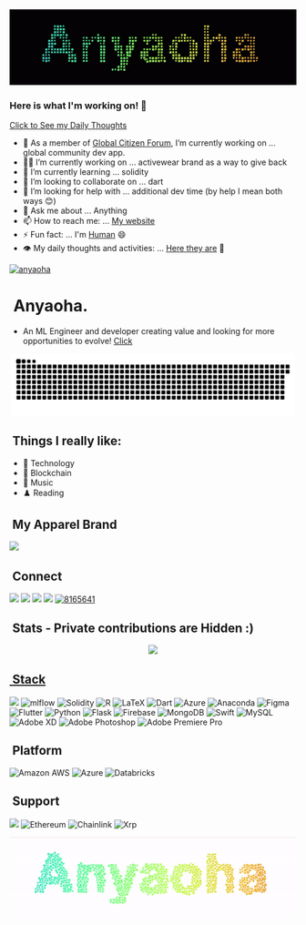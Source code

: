 
<div align="center">
   <img src="https://github.com/Anyaoha/Anyaoha.github.io/blob/master/docs/Anyaoha.gif" alt="MySignature" />
</div>


### Here is what I'm working on! 👋

   [Click to See my Daily Thoughts](https://htmlpreview.github.io/?https://github.com/Anyaoha/Anyaoha.github.io/blob/master/docs/my_daily_activities/my_daily_thoughts.html)

- 🔭 As a member of [Global Citizen Forum](https://www.globalcitizenforum.org/), I’m currently working on ... global community dev app.
- 🤼‍♀️ I’m currently working on ... activewear brand as a way to give back
- 🌱 I’m currently learning ... solidity
- 👯 I’m looking to collaborate on ... dart
- 🤔 I’m looking for help with ... additional dev time (by help I mean both ways 😊)
- 💬 Ask me about ... Anything
- 📫 How to reach me: ... [My website](https://ucheanyaoha.com)
- ⚡ Fun fact: ... I'm [Human](https://anyaoha.github.io/docs/d3blocks/Anyaoha_transparent.html) 😄
- 👁 My daily thoughts and activities: ... [Here they are](https://anyaoha.github.io/docs/my_daily_activities/my_daily_thoughts.html) 🚀


<p align="left"> 
  <a href="https://github.com/ryo-ma/github-profile-trophy"><img src="https://github-profile-trophy.vercel.app/?username=anyaoha" alt="anyaoha" /></a> 
</p>




# &nbsp;Anyaoha.

- An ML Engineer and developer creating value and looking for more opportunities to evolve! [Click](https://raw.githack.com/Anyaoha/Anyaoha.github.io/master/docs/my_daily_activities/my_daily_thoughts.html)


<p align="center">
<img width="500" src="https://github.com/Anyaoha/Anyaoha/blob/main/assets/github-snack.svg" />
</p>


## &nbsp;Things I really like:
- 💾 Technology
- 🧩 Blockchain
- 🎸 Music
- ♟️ Reading



## &nbsp;My Apparel Brand
<a href="https://ief.fit/" target="_blank" rel="noopener noreferrer"><img src="https://img.shields.io/badge/iEF-INCLUSIVE-success" target="_blank" rel="noopener noreferrer"></a>


## &nbsp;Connect  
<a href="https://www.linkedin.com/in/***/?sub_confirmation=1" target="_blank" rel="noopener noreferrer"><img src="https://img.shields.io/badge/linkedin-%230077B5.svg?style=for-the-badge&logo=linkedin&logoColor=white" target="_blank" rel="noopener noreferrer"></a>
  <a href="https://www.instagram.com/sinewslink/" target="_blank" rel="noopener noreferrer"><img src="https://img.shields.io/badge/-Instagram-%23E4405F?style=for-the-badge&logo=instagram&logoColor=white" target="_blank" rel="noopener noreferrer"></a>
  <a href = "mailto:uche@ucheanyaoha.com" target="_blank" rel="noopener noreferrer"><img src="https://img.shields.io/badge/Microsoft_Outlook-0078D4?style=for-the-badge&logo=microsoft-outlook&logoColor=white" target="_blank" rel="noopener noreferrer"></a>
  <a href="https://twitter.com/intent/user?screen_name=elroczy" target="_blank" rel="noopener noreferrer"><img src="https://img.shields.io/badge/-Twitter-%231DA1F2?style=for-the-badge&logo=Twitter&logoColor=white" target="_blank" rel="noopener noreferrer"></a> 
  <a href="https://stackoverflow.com/users/7779697/user7779697" target="blank"><img src="https://raw.githubusercontent.com/rahuldkjain/github-profile-readme-generator/master/src/images/icons/Social/stack-overflow.svg" alt="8165641" height="30" width="40" /></a>
  

## &nbsp;Stats  - Private contributions are Hidden :)
<div align="center">
  
<!--  no link badges trick xD  -->
  <a href="https://github.com/Anyaoha">
  <img height="180em" src="https://github-readme-stats.vercel.app/api?username=Anyaoha&show_icons=true&theme=synthwave&include_all_commits=true&hide_rank=false&count_private=true"/>
 <!-- <img height="180em" src="https://github-readme-stats.vercel.app/api/top-langs/?username=Anyaoha&layout=compact&langs_count=8&theme=synthwave"/>
  -->
</div>

## &nbsp;Stack
   <a href="https://git-scm.com/" target="_blank" rel="noopener noreferrer"><img src="https://img.shields.io/badge/git-%23F05033.svg?style=for-the-badge&logo=git&logoColor=white" target="_blank" rel="noopener noreferrer"></a>
![mlflow](https://img.shields.io/badge/mlflow-%23d9ead3.svg?style=for-the-badge&logo=numpy&logoColor=blue)
![Solidity](https://img.shields.io/badge/Solidity-%23363636.svg?style=for-the-badge&logo=solidity&logoColor=white)
![R](https://img.shields.io/badge/r-%23276DC3.svg?style=for-the-badge&logo=r&logoColor=white)
![LaTeX](https://img.shields.io/badge/latex-%23008080.svg?style=for-the-badge&logo=latex&logoColor=white)
![Dart](https://img.shields.io/badge/dart-%230175C2.svg?style=for-the-badge&logo=dart&logoColor=white)
![Azure](https://img.shields.io/badge/azure-%230072C6.svg?style=for-the-badge&logo=microsoftazure&logoColor=white)
![Anaconda](https://img.shields.io/badge/Anaconda-%2344A833.svg?style=for-the-badge&logo=anaconda&logoColor=white)
![Figma](https://img.shields.io/badge/figma-%23F24E1E.svg?style=for-the-badge&logo=figma&logoColor=white)
![Flutter](https://img.shields.io/badge/Flutter-%2302569B.svg?style=for-the-badge&logo=Flutter&logoColor=white)
![Python](https://img.shields.io/badge/python-3670A0?style=for-the-badge&logo=python&logoColor=ffdd54)
![Flask](https://img.shields.io/badge/flask-%23000.svg?style=for-the-badge&logo=flask&logoColor=white)
![Firebase](https://img.shields.io/badge/Firebase-039BE5?style=for-the-badge&logo=Firebase&logoColor=white)
![MongoDB](https://img.shields.io/badge/MongoDB-%234ea94b.svg?style=for-the-badge&logo=mongodb&logoColor=white)
![Swift](https://img.shields.io/badge/swift-F54A2A?style=for-the-badge&logo=swift&logoColor=white)
![MySQL](https://img.shields.io/badge/mysql-%2300f.svg?style=for-the-badge&logo=mysql&logoColor=white)
![Adobe XD](https://img.shields.io/badge/Adobe%20XD-470137?style=for-the-badge&logo=Adobe%20XD&logoColor=#FF61F6)
![Adobe Photoshop](https://img.shields.io/badge/adobe%20photoshop-%2331A8FF.svg?style=for-the-badge&logo=adobe%20photoshop&logoColor=white)
![Adobe Premiere Pro](https://img.shields.io/badge/Adobe%20Premiere%20Pro-9999FF.svg?style=for-the-badge&logo=Adobe%20Premiere%20Pro&logoColor=white)
<!--- ![JavaScript](https://img.shields.io/badge/javascript-%23323330.svg?style=for-the-badge&logo=javascript&logoColor=%23F7DF1E)
![NodeJS](https://img.shields.io/badge/node.js-6DA55F?style=for-the-badge&logo=node.js&logoColor=white)
![TypeScript](https://img.shields.io/badge/typescript-%23007ACC.svg?style=for-the-badge&logo=typescript&logoColor=white)
![React Native](https://img.shields.io/badge/react_native-%2320232a.svg?style=for-the-badge&logo=react&logoColor=%2361DAFB)
![Expo](https://img.shields.io/badge/expo-1C1E24?style=for-the-badge&logo=expo&logoColor=#D04A37)
![Jest](https://img.shields.io/badge/-jest-%23C21325?style=for-the-badge&logo=jest&logoColor=white)
![Express.js](https://img.shields.io/badge/express.js-%23404d59.svg?style=for-the-badge&logo=express&logoColor=%2361DAFB)
![Selenium](https://img.shields.io/badge/-selenium-%43B02A?style=for-the-badge&logo=selenium&logoColor=white)
-->
  
## &nbsp;Platform 

![Amazon AWS](https://img.shields.io/badge/AWS-%23FF9900.svg?style=for-the-badge&logo=amazon-aws&logoColor=white)
![Azure](https://img.shields.io/badge/azure-%230072C6.svg?style=for-the-badge&logo=microsoftazure&logoColor=white)
![Databricks](https://img.shields.io/static/v1?style=for-the-badge&message=Databricks&color=FF3621&logo=Databricks&logoColor=FFFFFF&label=)

<!---![Amazon AWS](https://img.shields.io/static/v1?style=for-the-badge&message=Amazon+AWS&color=232F3E&logo=Amazon+AWS&logoColor=FFFFFF&label=)
-->
  
  
## &nbsp;Support
   <a href="bc1qzc4kkua3gcpzjl6evkqlhh9rj4k9ud0kj9tp8l" target="_blank" rel="noopener noreferrer"><img src="https://img.shields.io/badge/Bitcoin-000?style=for-the-badge&logo=bitcoin&logoColor=white" target="_blank" rel="noopener noreferrer"></a>
![Ethereum](https://img.shields.io/badge/Ethereum-3C3C3D?style=for-the-badge&logo=Ethereum&logoColor=white)
![Chainlink](https://img.shields.io/badge/Chainlink-375BD2?style=for-the-badge&logo=Chainlink&logoColor=white)
![Xrp](https://img.shields.io/badge/Xrp-black?style=for-the-badge&logo=xrp&logoColor=white)
<!--- ![Bitcoin](https://img.shields.io/badge/Bitcoin-000?style=for-the-badge&logo=bitcoin&logoColor=white)
-->


<div align="center">
   <img src="https://github.com/Anyaoha/Anyaoha.github.io/blob/master/docs/Anyaoha_white.gif" alt="MySignature" />
</div>
